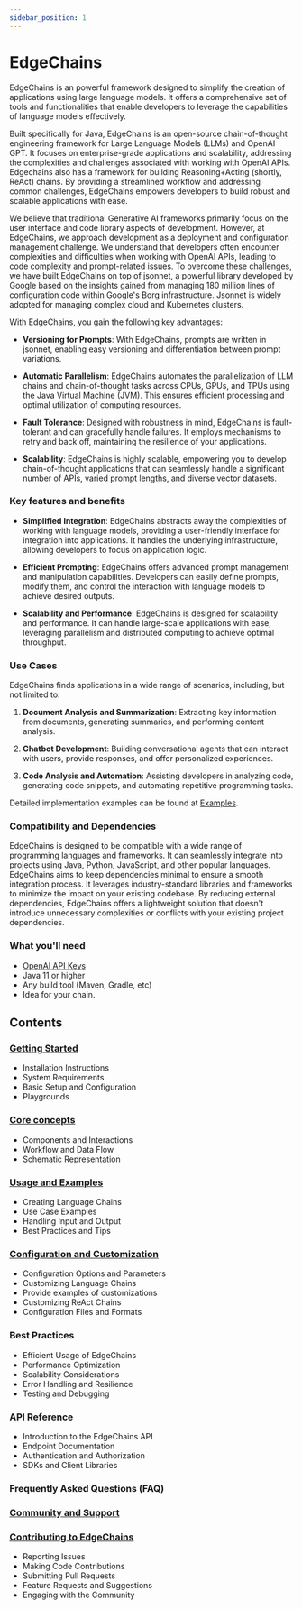 ```yaml
---
sidebar_position: 1
---
```


# EdgeChains

EdgeChains is an powerful framework designed to simplify the creation of applications using large language models. It offers a comprehensive set of tools and functionalities that enable developers to leverage the capabilities of language models effectively.

Built specifically for Java, EdgeChains is an open-source chain-of-thought engineering framework for Large Language Models (LLMs) and OpenAI GPT. It focuses on enterprise-grade applications and scalability, addressing the complexities and challenges associated with working with OpenAI APIs. Edgechains also has a framework for building  Reasoning+Acting (shortly, ReAct) chains. By providing a streamlined workflow and addressing common challenges, EdgeChains empowers developers to build robust and scalable applications with ease.

We believe that traditional Generative AI frameworks primarily focus on the user interface and code library aspects of development. However, at EdgeChains, we approach development as a deployment and configuration management challenge. We understand that developers often encounter complexities and difficulties when working with OpenAI APIs, leading to code complexity and prompt-related issues. To overcome these challenges, we have built EdgeChains on top of jsonnet, a powerful library developed by Google based on the insights gained from managing 180 million lines of configuration code within Google's Borg infrastructure. Jsonnet is widely adopted for managing complex cloud and Kubernetes clusters.

With EdgeChains, you gain the following key advantages:

- **Versioning for Prompts**: With EdgeChains, prompts are written in jsonnet, enabling easy versioning and differentiation between prompt variations.

- **Automatic Parallelism**: EdgeChains automates the parallelization of LLM chains and chain-of-thought tasks across CPUs, GPUs, and TPUs using the Java Virtual Machine (JVM). This ensures efficient processing and optimal utilization of computing resources.

- **Fault Tolerance**: Designed with robustness in mind, EdgeChains is fault-tolerant and can gracefully handle failures. It employs mechanisms to retry and back off, maintaining the resilience of your applications.

- **Scalability**: EdgeChains is highly scalable, empowering you to develop chain-of-thought applications that can seamlessly handle a significant number of APIs, varied prompt lengths, and diverse vector datasets.

### Key features and benefits

- **Simplified Integration**: EdgeChains abstracts away the complexities of working with language models, providing a user-friendly interface for integration into applications. It handles the underlying infrastructure, allowing developers to focus on application logic.

- **Efficient Prompting**: EdgeChains offers advanced prompt management and manipulation capabilities. Developers can easily define prompts, modify them, and control the interaction with language models to achieve desired outputs.

- **Scalability and Performance**: EdgeChains is designed for scalability and performance. It can handle large-scale applications with ease, leveraging parallelism and distributed computing to achieve optimal throughput.

### Use Cases   

EdgeChains finds applications in a wide range of scenarios, including, but not limited to:

1. **Document Analysis and Summarization**: Extracting key information from documents, generating summaries, and performing content analysis.

2. **Chatbot Development**: Building conversational agents that can interact with users, provide responses, and offer personalized experiences.

3. **Code Analysis and Automation**: Assisting developers in analyzing code, generating code snippets, and automating repetitive programming tasks.

Detailed implementation examples can be found at [Examples](https://www.arakoo.ai/doc/category/Examples).

### Compatibility and Dependencies

EdgeChains is designed to be compatible with a wide range of programming languages and frameworks. It can seamlessly integrate into projects using Java, Python, JavaScript, and other popular languages. EdgeChains aims to keep dependencies minimal to ensure a smooth integration process. It leverages industry-standard libraries and frameworks to minimize the impact on your existing codebase. By reducing external dependencies, EdgeChains offers a lightweight solution that doesn't introduce unnecessary complexities or conflicts with your existing project dependencies.


### What you'll need

- [OpenAI API Keys](https://platform.openai.com/account/api-keys)
- Java 11 or higher
- Any build tool (Maven, Gradle, etc)
- Idea for your chain.

## Contents <a name="contents"></a>

### [Getting Started](Getting_started)
- Installation Instructions
- System Requirements
- Basic Setup and Configuration
- Playgrounds

### [Core concepts](Core_concepts)
- Components and Interactions
- Workflow and Data Flow
- Schematic Representation

### [Usage and Examples](category/examples)
- Creating Language Chains
- Use Case Examples
- Handling Input and Output
- Best Practices and Tips

### [Configuration and Customization](Config)
- Configuration Options and Parameters
- Customizing Language Chains
- Provide examples of customizations
- Customizing ReAct Chains
- Configuration Files and Formats

### Best Practices
- Efficient Usage of EdgeChains
- Performance Optimization
- Scalability Considerations
- Error Handling and Resilience
- Testing and Debugging

###  API Reference
- Introduction to the EdgeChains API
- Endpoint Documentation
- Authentication and Authorization
- SDKs and Client Libraries

### Frequently Asked Questions (FAQ)

### [Community and Support](Community_and_Support)

### [Contributing to EdgeChains](Contribute)
- Reporting Issues
- Making Code Contributions
- Submitting Pull Requests
- Feature Requests and Suggestions
- Engaging with the Community
